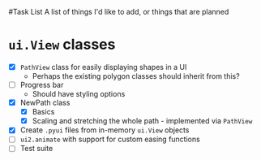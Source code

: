 #Task List
A list of things I'd like to add, or things that are planned

# `ui.View` classes
- [x] `PathView` class for easily displaying shapes in a UI
  - Perhaps the existing polygon classes should inherit from this?
- [ ] Progress bar
  - Should have styling options
- [x] NewPath class
  - [x] Basics
  - [x] Scaling and stretching the whole path - implemented via `PathView`
- [x] Create `.pyui` files from in-memory `ui.View` objects
- [ ] `ui2.animate` with support for custom easing functions
- [ ] Test suite
